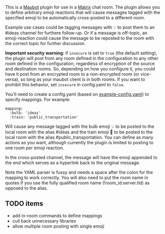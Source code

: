 This is a [Maubot](https://github.com/maubot/maubot) plugin for use in a [Matrix](https://matrix.org/) chat room. The plugin allows you to define arbitrary emoji reactions that will cause messages tagged with the specified emoji to be automatically cross-posted to a different room.

Example use cases could be tagging messages with :bulb: to post them to an #ideas channel for furthere follow-up. Or if a message is off-topic, an emoji-reaction could cause the message to be reposted to the room with the correct topic for further discussion.

**Important security warning**: if `insecure` is set to `true` (the default setting), the plugin will post from any room defined in the configuration to any other room defined in the configuration, regardless of encryption of the source and destination rooms. So, depending on how you configure it, you could have it post from an encrypted room to a non-encrypted room (or vice-versa), so long as your maubot client is in both rooms. If you want to prohibit this behavior, set `insecure` in config.yaml to `false`.

You'll need to create a config.yaml (based on [example-config.yaml](example-config.yaml)) to specify mappings. For example:
```
mapping:
  :bulb: 'ideas'
  :train: 'public_transportation'
```
Will cause any message tagged with the bulb emoji :bulb: to be posted to the local room with the alias #ideas and the train emoji :train: to be posted to the local room with the alias #public_transportation. You can define as many actions as you want, although currently the plugin is limited to posting to one room per emoji reaction.

In the cross-posted channel, the message will have the emoji appended to the end which serves as a hyperlink back to the original message.

Note the YAML parser is fussy and needs a space after the colon for the mapping to work correctly. You will also need to put the room name in quotes if you use the fully qualified room name (!room_id:server.tld) as opposed to the alias.

## TODO items

* add in-room commands to define mappings
* cull back unnecessary libraries
* allow multiple room posting with single emoji
